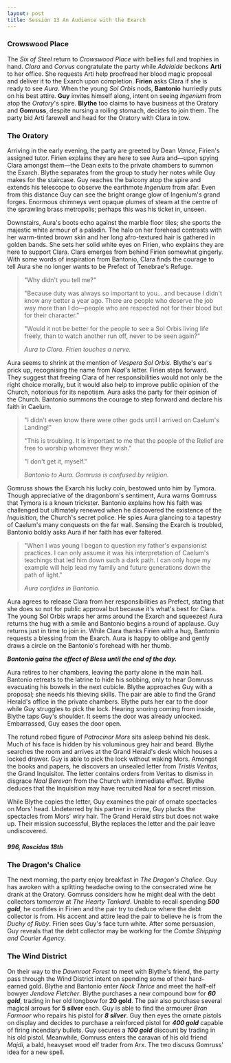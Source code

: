 ```yaml
---
layout: post
title: Session 13 An Audience with the Exarch
---
```


### Crowswood Place

The *Six of Steel* return to *Crowswood Place* with bellies full and trophies in hand. *Clara* and *Corvus* congratulate the party while *Adelaide* beckons **Arti** to her office. She requests Arti help proofread her blood magic proposal and deliver it to the Exarch upon completion. **Firien** asks Clara if she is ready to see *Aura*. When the young *Sol Orbis* nods, **Bantonio** hurriedly puts on his best attire. **Guy** invites himself along, intent on seeing *Ingenium* from atop the *Oratory*'s spire. **Blythe** too claims to have business at the Oratory and **Gomruss**, despite nursing a roiling stomach, decides to join them. The party bid Arti farewell and head for the Oratory with Clara in tow.

### The Oratory

Arriving in the early evening, the party are greeted by Dean *Vance*, Firien's assigned tutor. Firien explains they are here to see Aura and—upon spying Clara amongst them—the Dean exits to the private chambers to summon the Exarch. Blythe separates from the group to study her notes while Guy makes for the staircase. Guy reaches the balcony atop the spire and extends his telescope to observe the earthmote *Ingenium* from afar. Even from this distance Guy can see the bright orange glow of Ingenium's grand forges. Enormous chimneys vent opaque plumes of steam at the centre of the sprawling brass metropolis; perhaps this was his ticket in, unseen.

Downstairs, Aura's boots echo against the marble floor tiles; she sports the majestic white armour of a paladin. The halo on her forehead contrasts with her warm-tinted brown skin and her long afro-textured hair is gathered in golden bands. She sets her solid white eyes on Firien, who explains they are here to support Clara. Clara emerges from behind Firien somewhat gingerly. With some words of inspiration from Bantonio, Clara finds the courage to tell Aura she no longer wants to be Prefect of Tenebrae's Refuge.

> "Why didn't you tell me?"
>
> "Because duty was always so important to you... and because I didn't know any better a year ago. There are people who deserve the job way more than I do—people who are respected not for their blood but for their character."
>
> "Would it not be better for the people to see a Sol Orbis living life freely, than to watch another run off, never to be seen again?"
>
> *Aura to Clara. Firien touches a nerve.*

Aura seems to shrink at the mention of *Vespera Sol Orbis*. Blythe's ear's prick up, recognising the name from *Naal*'s letter. Firien steps forward. They suggest that freeing Clara of her responsibilities would not only be the right choice morally, but it would also help to improve public opinion of the Church, notorious for its nepotism. Aura asks the party for their opinion of the Church. Bantonio summons the courage to step forward and declare his faith in Caelum.

> "I didn't even know there were other gods until I arrived on Caelum's Landing!"
>
> "This is troubling. It is important to me that the people of the Relief are free to worship whomever they wish."
>
> "I don't get it, myself."
>
> *Bantonio to Aura. Gomruss is confused by religion.*

Gomruss shows the Exarch his lucky coin, bestowed unto him by Tymora. Though appreciative of the dragonborn's sentiment, Aura warns Gomruss that Tymora is a known trickster. Bantonio explains how his faith was challenged but ultimately renewed when he discovered the existence of the *Inquisition*, the Church's secret police. He spies Aura glancing to a tapestry of Caelum's many conquests on the far wall. Sensing the Exarch is troubled, Bantonio boldly asks Aura if her faith has ever faltered.

> "When I was young I began to question my father's expansionist practices. I can only assume it was his interpretation of Caelum's teachings that led him down such a dark path. I can only hope my example will help lead my family and future generations down the path of light."
>
> *Aura confides in Bantonio.*

Aura agrees to release Clara from her responsibilities as Prefect, stating that she does so not for public approval but because it's what's best for Clara. The young Sol Orbis wraps her arms around the Exarch and squeezes! Aura returns the hug with a smile and Bantonio begins a round of applause. Guy returns just in time to join in. While Clara thanks Firien with a hug, Bantonio requests a blessing from the Exarch. Aura is happy to oblige and gently draws a circle on the Bantonio's forehead with her thumb.

***Bantonio gains the effect of Bless until the end of the day.***

Aura retires to her chambers, leaving the party alone in the main hall. Bantonio retreats to the latrine to hide his sobbing, only to hear Gomruss evacuating his bowels in the next cubicle. Blythe approaches Guy with a proposal; she needs his thieving skills. The pair are able to find the Grand Herald's office in the private chambers. Blythe puts her ear to the door while Guy struggles to pick the lock. Hearing snoring coming from inside, Blythe taps Guy's shoulder. It seems the door was already unlocked. Embarrassed, Guy eases the door open.

The rotund robed figure of *Patrocinor Mors* sits asleep behind his desk. Much of his face is hidden by his voluminous grey hair and beard. Blythe searches the room and arrives at the Grand Herald's desk which houses a locked drawer. Guy is able to pick the lock without waking Mors. Amongst the books and papers, he discovers an unsealed letter from *Tristis Veritas*, the Grand Inquisitor. The letter contains orders from Veritas to dismiss in disgrace *Naal Berevan* from the Church with immediate effect. Blythe deduces that the Inquisition may have recruited Naal for a secret mission.

While Blythe copies the letter, Guy examines the pair of ornate spectacles on Mors' head. Undeterred by his partner in crime, Guy plucks the spectacles from Mors' wiry hair. The Grand Herald stirs but does not wake up. Their mission successful, Blythe replaces the letter and the pair leave undiscovered.

##### 996, Roscidas 18th

### The Dragon's Chalice

The next morning, the party enjoy breakfast in *The Dragon's Chalice*. Guy has awoken with a splitting headache owing to the consecrated wine he drank at the Oratory. Gomruss considers how he might deal with the debt collectors tomorrow at *The Hearty Tankard*. Unable to recall spending ***500 gold***, he confides in Firien and the pair try to deduce where the debt collector is from. His accent and attire lead the pair to believe he is from the *Duchy of Ruby*. Firien sees Guy's face turn white. After some persuasion, Guy reveals that the debt collector may be working for the *Combe Shipping and Courier Agency*.

### The Wind District

On their way to the *Dawnroot Forest* to meet with Blythe's friend, the party pass through the Wind District intent on spending some of their hard-earned gold. Blythe and Bantonio enter *Nock Thrice* and meet the half-elf bowyer *Jendove Fletcher*. Blythe purchases a new compound bow for ***60 gold***, trading in her old longbow for **20 gold**. The pair also purchase several magical arrows for **5 silver** each. Guy is able to find the armourer *Bran Farmoor* who repairs his pistol for ***8 silver***. Guy then eyes the ornate pistols on display and decides to purchase a reinforced pistol for ***400 gold*** capable of firing incendiary bullets. Guy secures a ***100 gold*** discount by trading in his old pistol. Meanwhile, Gomruss enters the caravan of his old friend *Majdi*, a bald, heavyset wood elf trader from Arx. The two discuss Gomruss' idea for a new spell.
